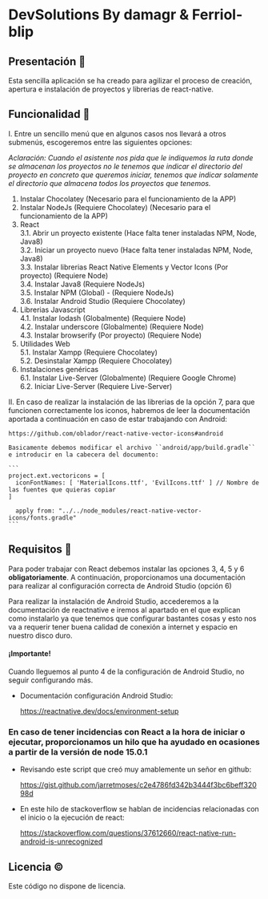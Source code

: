 # DevSolutions By damagr & Ferriol-blip  

## Presentación 📕

Esta sencilla aplicación se ha creado para agilizar el proceso de creación, apertura e instalación de proyectos
y librerias de react-native.

## Funcionalidad 📖

I. Entre un sencillo menú que en algunos casos nos llevará a otros submenús, escogeremos entre las siguientes opciones:  

*_Aclaración: Cuando el asistente nos pida que le indiquemos la ruta donde se almacenan los proyectos no le_*
*_tenemos que indicar el directorio del proyecto en concreto que queremos iniciar, tenemos que indicar_*
*_solamente el directorio que almacena todos los proyectos que tenemos._*

1. Instalar Chocolatey (Necesario para el funcionamiento de la APP)
2. Instalar NodeJs (Requiere Chocolatey) (Necesario para el funcionamiento de la APP)
3. React  
    3.1. Abrir un proyecto existente (Hace falta tener instaladas NPM, Node, Java8)  
    3.2. Iniciar un proyecto nuevo (Hace falta tener instaladas NPM, Node, Java8)  
    3.3. Instalar librerias React Native Elements y Vector Icons (Por proyecto) (Requiere Node)  
    3.4. Instalar Java8 (Requiere NodeJs)  
    3.5. Instalar NPM (Global) - (Requiere NodeJs)  
    3.6. Instalar Android Studio (Requiere Chocolatey)  
4. Librerias Javascript  
    4.1. Instalar lodash (Globalmente) (Requiere Node)  
    4.2. Instalar underscore (Globalmente) (Requiere Node)  
    4.3. Instalar browserify (Por proyecto) (Requiere Node)  
5. Utilidades Web  
    5.1. Instalar Xampp (Requiere Chocolatey)  
    5.2. Desinstalar Xampp (Requiere Chocolatey)  
6. Instalaciones genéricas  
    6.1. Instalar Live-Server (Globalmente) (Requiere Google Chrome)  
    6.2. Iniciar Live-Server (Requiere Live-Server)  

II. En caso de realizar la instalación de las librerias de la opción 7, para que funcionen correctamente los
 iconos, habremos de leer la documentación aportada a continuación en caso de estar trabajando con Android:

    https://github.com/oblador/react-native-vector-icons#android

    Basicamente debemos modificar el archivo ``android/app/build.gradle`` e introducir en la cabecera del documento:

    ```
    project.ext.vectoricons = [
      iconFontNames: [ 'MaterialIcons.ttf', 'EvilIcons.ttf' ] // Nombre de las fuentes que quieras copiar
    ]
  
      apply from: "../../node_modules/react-native-vector-icons/fonts.gradle"
    ```

## Requisitos 🔑

Para poder trabajar con React debemos instalar las opciones 3, 4, 5 y 6 **obligatoriamente**. A continuación,
proporcionamos una documentación para realizar al configuración correcta de Android Studio (opción 6)  

Para realizar la instalación de Android Studio, accederemos a la documentación de reactnative e iremos
al apartado en el que explican como instalarlo ya que tenemos que configurar bastantes cosas y esto nos 
va a requerir tener buena calidad de conexión a internet y espacio en nuestro disco duro. 

#### ¡Importante!

Cuando lleguemos al punto 4 de la configuración de Android Studio, no seguir configurando más.

+ Documentación configuración Android Studio:

    https://reactnative.dev/docs/environment-setup

### En caso de tener incidencias con React a la hora de iniciar o ejecutar, proporcionamos un hilo que ha ayudado en ocasiones a partir de la versión de node 15.0.1

+ Revisando este script que creó muy amablemente un señor en github:

    https://gist.github.com/jarretmoses/c2e4786fd342b3444f3bc6beff32098d

+ En este hilo de stackoverflow se hablan de incidencias relacionadas con el inicio o la ejecución de react:

    https://stackoverflow.com/questions/37612660/react-native-run-android-is-unrecognized

## Licencia ©  

Este código no dispone de licencia.
